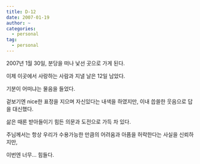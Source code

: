```yaml
---
title: D-12
date: 2007-01-19
author: ~
categories:
  - personal
tag:
  - personal
---
```




2007년 1월 30일, 분당을 떠나 낯선 곳으로 가게 된다.

이제 이곳에서 사랑하는 사람과 지낼 날은 12일 남았다.

기분이 어떠냐는 물음을 들었다.

겉보기엔 nice한 표정을 지으며 자신있다는 내색을 하였지만, 이내 씁쓸한 웃음으로 답을 대신했다.

삶은 때론 받아들이기 힘든 의문과 도전으로 가득 차 있다.

주님께서는 항상 우리가 수용가능한 만큼의 어려움과 아픔을 허락한다는 사실을 신뢰하지만,

이번엔 너무...
힘들다.



 






